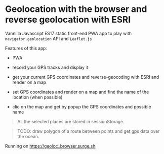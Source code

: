 # Geolocation with the browser and reverse geolocation with ESRI

Vannilla Javascript ES17 static front-end PWA app to play with `navigator.geolocation` API and `Leaflet.js`

Features of this app:

- PWA

- record your GPS tracks and display it

- get your current GPS coordinates and reverse-geocoding with ESRI and render on a map

- set GPS coordinates and render on a map and find the name of the location (when possible)

- clic on the map and get by popup the GPS coordinates and possible name

> All the selected places are stored in sessionStorage.

> TODO: draw polygon of a route between points and get gps data over the ocean.

Running on https://geoloc_browser.surge.sh
